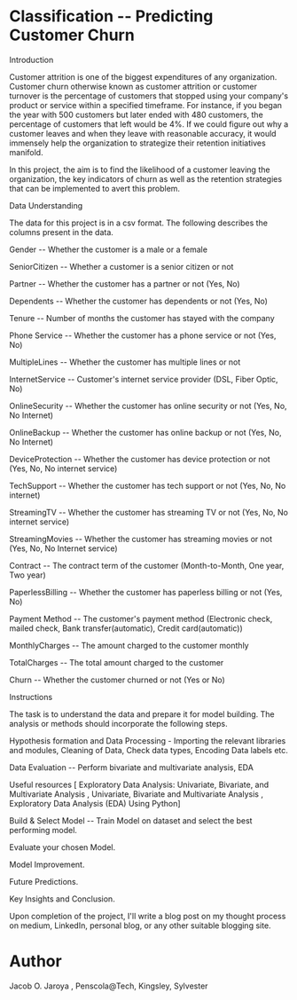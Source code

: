 # Classification -- Predicting Customer Churn

Introduction

Customer attrition is one of the biggest expenditures of any organization. Customer churn otherwise known as customer attrition or customer turnover is the percentage of customers that stopped using your company's product or service within a specified timeframe.
For instance, if you began the year with 500 customers but later ended with 480 customers, the percentage of customers that left would be 4%. If we could figure out why a customer leaves and when they leave with reasonable accuracy, it would immensely help the organization to strategize their retention initiatives manifold.

In this project, the aim is to find the likelihood of a customer leaving the organization, the key indicators of churn as well as the retention strategies that can be implemented to avert this problem.

Data Understanding

The data for this project is in a csv format. The following describes the columns present in the data.

Gender -- Whether the customer is a male or a female

SeniorCitizen -- Whether a customer is a senior citizen or not

Partner -- Whether the customer has a partner or not (Yes, No)

Dependents -- Whether the customer has dependents or not (Yes, No)

Tenure -- Number of months the customer has stayed with the company

Phone Service -- Whether the customer has a phone service or not (Yes, No)

MultipleLines -- Whether the customer has multiple lines or not

InternetService -- Customer's internet service provider (DSL, Fiber Optic, No)

OnlineSecurity -- Whether the customer has online security or not (Yes, No, No Internet)

OnlineBackup -- Whether the customer has online backup or not (Yes, No, No Internet)

DeviceProtection -- Whether the customer has device protection or not (Yes, No, No internet service)

TechSupport -- Whether the customer has tech support or not (Yes, No, No internet)

StreamingTV -- Whether the customer has streaming TV or not (Yes, No, No internet service)

StreamingMovies -- Whether the customer has streaming movies or not (Yes, No, No Internet service)

Contract -- The contract term of the customer (Month-to-Month, One year, Two year)

PaperlessBilling -- Whether the customer has paperless billing or not (Yes, No)

Payment Method -- The customer's payment method (Electronic check, mailed check, Bank transfer(automatic), Credit card(automatic))

MonthlyCharges -- The amount charged to the customer monthly

TotalCharges -- The total amount charged to the customer

Churn -- Whether the customer churned or not (Yes or No)

Instructions

The task is to understand the data and prepare it for model building. The analysis or methods should incorporate the following steps.

Hypothesis formation and Data Processing - Importing the relevant libraries and modules, Cleaning of Data, Check data types, Encoding Data labels etc.

Data Evaluation -- Perform bivariate and multivariate analysis, EDA

Useful resources [ Exploratory Data Analysis: Univariate, Bivariate, and Multivariate Analysis , Univariate, Bivariate and Multivariate Analysis , Exploratory Data Analysis (EDA) Using Python]

Build & Select Model -- Train Model on dataset and select the best performing model.

Evaluate your chosen Model.

Model Improvement.

Future Predictions.

Key Insights and Conclusion.

Upon completion of the project, I'll write a blog post on my thought process on medium, LinkedIn, personal blog, or any other suitable blogging site.


# Author
Jacob O. Jaroya , Penscola@Tech, Kingsley, Sylvester